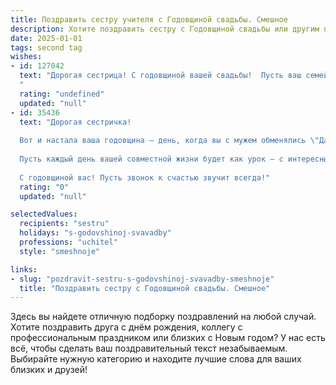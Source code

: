 ```yaml
---
title: Поздравить сестру учителя с Годовщиной свадьбы. Смешное
description: Хотите поздравить сестру с Годовщиной свадьбы или другим праздником? Наш ИИ создаст незабываемое поздравление, а вы обязательно выделитесь среди других.  
date: 2025-01-01
tags: second tag
wishes:
- id: 127042
  text: "Дорогая сестрица! С годовщиной вашей свадьбы!  Пусть ваш семейный очаг горит ярче, чем ваш энтузиазм на уроках истории (извините, профессиональная деформация!), а споры будут лишь по поводу того, кто сегодня моет посуду –  ведь даже самые лучшие педагоги иногда устают объяснять очевидные вещи!  Желаю вам  горы счастья, океан любви и терпения, как у слона,  в воспитании  ваших…  ну, вы понимаете! 😉
  "
  rating: "undefined"
  updated: "null"
- id: 35436
  text: "Дорогая сестричка!
  
  Вот и настала ваша годовщина — день, когда вы с мужем обменялись \"Да\" и еще больше терпения! Как учитель, ты знаешь, что в семейной жизни всегда есть место и для контроля успеваемости, и для веселых уроков. Надеюсь, твой муж успешно сдает все тесты на любовь и заботу!
  
  Пусть каждый день вашей совместной жизни будет как урок — с интересными вопросами, открытием новых горизонтов и, конечно, с домашним заданием по любви! Желаю вам веселья, терпения и самой интересной программы для вашей семьи. Не забывайте поднимать \"уровень\" в отношениях, чтобы не было учителей, а только счастливые ученики жизни!
  
  С годовщиной вас! Пусть звонок к счастью звучит всегда!"
  rating: "0"
  updated: "null"

selectedValues:
  recipients: "sestru"
  holidays: "s-godovshinoj-svavadby"
  professions: "uchitel"
  style: "smeshnoje"

links:
- slug: "pozdravit-sestru-s-godovshinoj-svavadby-smeshnoje"
  title: "Поздравить сестру с Годовщиной свадьбы. Смешное"
---
```


Здесь вы найдете отличную подборку поздравлений на любой случай. 
Хотите поздравить друга с днём рождения, коллегу с профессиональным праздником или близких с Новым годом? У нас есть всё, чтобы сделать ваш поздравительный текст незабываемым. Выбирайте нужную категорию и находите лучшие слова для ваших близких и друзей!
